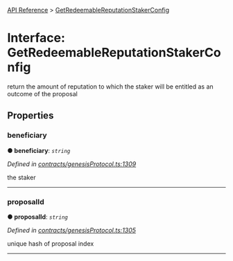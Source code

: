 [API Reference](../README.md) > [GetRedeemableReputationStakerConfig](../interfaces/GetRedeemableReputationStakerConfig.md)



# Interface: GetRedeemableReputationStakerConfig


return the amount of reputation to which the staker will be entitled as an outcome of the proposal


## Properties
<a id="beneficiary"></a>

###  beneficiary

**●  beneficiary**:  *`string`* 

*Defined in [contracts/genesisProtocol.ts:1309](https://github.com/daostack/arc.js/blob/616f6e7/lib/contracts/genesisProtocol.ts#L1309)*



the staker




___

<a id="proposalId"></a>

###  proposalId

**●  proposalId**:  *`string`* 

*Defined in [contracts/genesisProtocol.ts:1305](https://github.com/daostack/arc.js/blob/616f6e7/lib/contracts/genesisProtocol.ts#L1305)*



unique hash of proposal index




___


